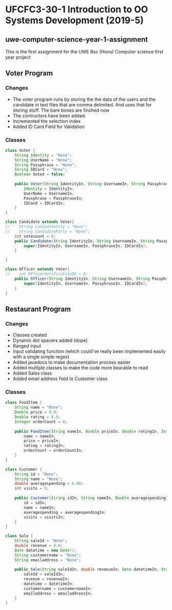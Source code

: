 # UFCFC3-30-1 Introduction to OO Systems Development (2019-5) 
## uwe-computer-science-year-1-assignment
This is the first assignment for the UWE Bsc (Hons) Computer science first year project

## Voter Program
### Changes
- The voter program runs by storing the the data of the users and the candidate in text files that are comma delimited. And uses that for storing stuff. The bare bones are finshed now
- The contructors have been added.
- Incremented the selection index
- Added ID Card Field for Validation

### Classes
```java
class Voter {
    String Identity = "None";
    String UserName = "None";
    String Passphrase = "None";
    String IDCard = "None";
    Boolean Voted = false;
    
    public Voter(String IdentityIn, String UsernameIn, String PassphraseIn, String IDCardIn){
        Identity = IdentityIn;
        UserName = UsernameIn;
        Passphrase = PassphraseIn;
        IDCard = IDCardIn;
    }
}

class Candidate extends Voter{
//    String CandidateCity = "None";
//    String CandidateParty = "None";
    int votecount = 0;
    public Candidate(String IdentityIn, String UsernameIn, String PassphraseIn, String IDCardIn) {
        super(IdentityIn, UsernameIn, PassphraseIn, IDCardIn);
    }

}

class Officer extends Voter{
//    int OfficerVerificationID = 0;
    public Officer(String IdentityIn, String UsernameIn, String PassphraseIn, String IDCardIn) {
        super(IdentityIn, UsernameIn, PassphraseIn, IDCardIn);
    }
}
```



## Restaurant Program
### Changes
- Classes created
- Dynamic dot spacers added (dope)
- Ranged input
- Input validating function (which could've really been implemented easily with a single simple regex)
- Added javadocs to make documentation process easier
- Added multiple classes to make the code more bearable to read
- Added Sales class
- Added email address field to Customer class


### Classes
```java
class FoodItem {
    String name = "None";
    Double price = 0.0;
    Double rating = 0.0;
    Integer orderCount = 0;
    
    public FoodItem(String nameIn, Double priceIn, Double ratingIn, Integer orderCountIn){
        name = nameIn;
        price = priceIn;
        rating = ratingIn;
        orderCount = orderCountIn;
    }
}

class Customer {
    String id = "None";
    String name = "None";
    double averagespending = 0.00;
    int visits = 0;
    
    public Customer(String idIn, String nameIn, Double averagespendingIn, Integer visitsIn){
        id = idIn;
        name = nameIn;
        averagespending = averagespendingIn;
        visits = visitsIn;
    }
}

class Sale {
    String saleId = "None";
    double revenue = 0.0;
    Date datetime = new Date();
    String customername = "None";
    String emailaddress = "None";
    
    public Sale(String saleIdIn, double revenueIn, Date datetimeIn, String customernameIn, String emailaddressIn){
        saleId = saleIdIn;
        revenue = revenueIn;
        datetime = datetimeIn;
        customername = customernameIn;
        emailaddress = emailaddressIn;
    }
}
```